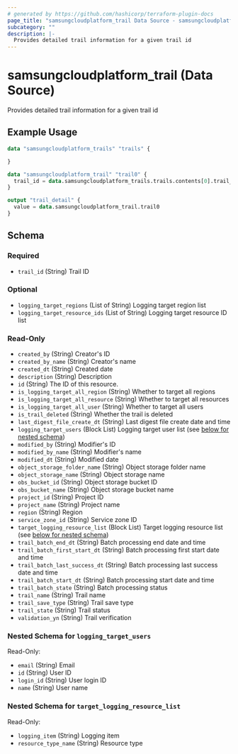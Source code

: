 ```yaml
---
# generated by https://github.com/hashicorp/terraform-plugin-docs
page_title: "samsungcloudplatform_trail Data Source - samsungcloudplatform"
subcategory: ""
description: |-
  Provides detailed trail information for a given trail id
---
```


# samsungcloudplatform_trail (Data Source)

Provides detailed trail information for a given trail id

## Example Usage

```terraform
data "samsungcloudplatform_trails" "trails" {

}

data "samsungcloudplatform_trail" "trail0" {
  trail_id = data.samsungcloudplatform_trails.trails.contents[0].trail_id
}

output "trail_detail" {
  value = data.samsungcloudplatform_trail.trail0
}
```

<!-- schema generated by tfplugindocs -->
## Schema

### Required

- `trail_id` (String) Trail ID

### Optional

- `logging_target_regions` (List of String) Logging target region list
- `logging_target_resource_ids` (List of String) Logging target resource ID list

### Read-Only

- `created_by` (String) Creator's ID
- `created_by_name` (String) Creator's name
- `created_dt` (String) Created date
- `description` (String) Description
- `id` (String) The ID of this resource.
- `is_logging_target_all_region` (String) Whether to target all regions
- `is_logging_target_all_resource` (String) Whether to target all resources
- `is_logging_target_all_user` (String) Whether to target all users
- `is_trail_deleted` (String) Whether the trail is deleted
- `last_digest_file_create_dt` (String) Last digest file create date and time
- `logging_target_users` (Block List) Logging target user list (see [below for nested schema](#nestedblock--logging_target_users))
- `modified_by` (String) Modifier's ID
- `modified_by_name` (String) Modifier's name
- `modified_dt` (String) Modified date
- `object_storage_folder_name` (String) Object storage folder name
- `object_storage_name` (String) Object storage name
- `obs_bucket_id` (String) Object storage bucket ID
- `obs_bucket_name` (String) Object storage bucket name
- `project_id` (String) Project ID
- `project_name` (String) Project name
- `region` (String) Region
- `service_zone_id` (String) Service zone ID
- `target_logging_resource_list` (Block List) Target logging resource list (see [below for nested schema](#nestedblock--target_logging_resource_list))
- `trail_batch_end_dt` (String) Batch processing end date and time
- `trail_batch_first_start_dt` (String) Batch processing first start date and time
- `trail_batch_last_success_dt` (String) Batch processing last success date and time
- `trail_batch_start_dt` (String) Batch processing start date and time
- `trail_batch_state` (String) Batch processing status
- `trail_name` (String) Trail name
- `trail_save_type` (String) Trail save type
- `trail_state` (String) Trail status
- `validation_yn` (String) Trail verification

<a id="nestedblock--logging_target_users"></a>
### Nested Schema for `logging_target_users`

Read-Only:

- `email` (String) Email
- `id` (String) User ID
- `login_id` (String) User login ID
- `name` (String) User name


<a id="nestedblock--target_logging_resource_list"></a>
### Nested Schema for `target_logging_resource_list`

Read-Only:

- `logging_item` (String) Logging item
- `resource_type_name` (String) Resource type


